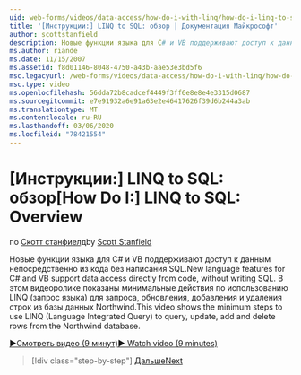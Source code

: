 ```yaml
---
uid: web-forms/videos/data-access/how-do-i-with-linq/how-do-i-linq-to-sql-overview
title: '[Инструкции:] LINQ to SQL: обзор | Документация Майкрософт'
author: scottstanfield
description: Новые функции языка для C# и VB поддерживают доступ к данным непосредственно из кода без написания SQL. В этом видео показаны минимальные шаги для использования LINQ (Language int...
ms.author: riande
ms.date: 11/15/2007
ms.assetid: f8d01146-8048-4750-a43b-aae53e3bd5f6
msc.legacyurl: /web-forms/videos/data-access/how-do-i-with-linq/how-do-i-linq-to-sql-overview
msc.type: video
ms.openlocfilehash: 56dda72b8cadcef4449f3ff6e8e8e4e3315d0687
ms.sourcegitcommit: e7e91932a6e91a63e2e46417626f39d6b244a3ab
ms.translationtype: MT
ms.contentlocale: ru-RU
ms.lasthandoff: 03/06/2020
ms.locfileid: "78421554"
---
```

# <a name="how-do-i-linq-to-sql-overview"></a><span data-ttu-id="573f4-104">[Инструкции:] LINQ to SQL: обзор</span><span class="sxs-lookup"><span data-stu-id="573f4-104">[How Do I:] LINQ to SQL: Overview</span></span>

<span data-ttu-id="573f4-105">по [Скотт станфиелд](https://github.com/scottstanfield)</span><span class="sxs-lookup"><span data-stu-id="573f4-105">by [Scott Stanfield](https://github.com/scottstanfield)</span></span>

<span data-ttu-id="573f4-106">Новые функции языка для C# и VB поддерживают доступ к данным непосредственно из кода без написания SQL.</span><span class="sxs-lookup"><span data-stu-id="573f4-106">New language features for C# and VB support data access directly from code, without writing SQL.</span></span> <span data-ttu-id="573f4-107">В этом видеоролике показаны минимальные действия по использованию LINQ (запрос языка) для запроса, обновления, добавления и удаления строк из базы данных Northwind.</span><span class="sxs-lookup"><span data-stu-id="573f4-107">This video shows the minimum steps to use LINQ (Language Integrated Query) to query, update, add and delete rows from the Northwind database.</span></span>

[<span data-ttu-id="573f4-108">&#9654;Смотреть видео (9 минут)</span><span class="sxs-lookup"><span data-stu-id="573f4-108">&#9654; Watch video (9 minutes)</span></span>](https://channel9.msdn.com/Blogs/ASP-NET-Site-Videos/how-do-i-linq-to-sql-overview)

> [!div class="step-by-step"]
> [<span data-ttu-id="573f4-109">Дальше</span><span class="sxs-lookup"><span data-stu-id="573f4-109">Next</span></span>](how-do-i-linq-to-sql-data-model.md)
